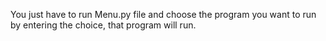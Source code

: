 You just have to run Menu.py file and choose the program you want to run by entering the choice, that program will run.
